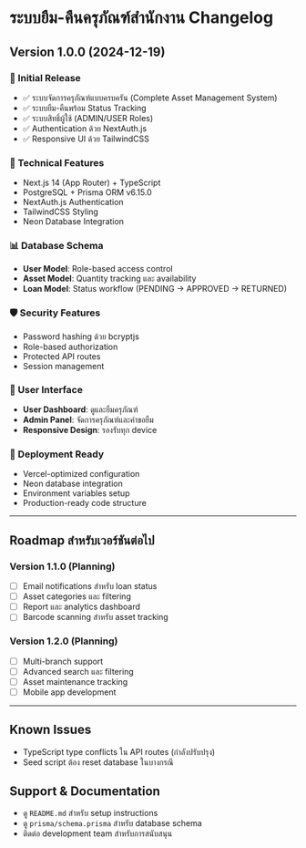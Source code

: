 # ระบบยืม-คืนครุภัณฑ์สำนักงาน Changelog

## Version 1.0.0 (2024-12-19)

### 🎉 Initial Release
- ✅ ระบบจัดการครุภัณฑ์แบบครบครัน (Complete Asset Management System)
- ✅ ระบบยืม-คืนพร้อม Status Tracking
- ✅ ระบบสิทธิ์ผู้ใช้ (ADMIN/USER Roles)
- ✅ Authentication ด้วย NextAuth.js
- ✅ Responsive UI ด้วย TailwindCSS

### 🔧 Technical Features
- Next.js 14 (App Router) + TypeScript
- PostgreSQL + Prisma ORM v6.15.0
- NextAuth.js Authentication
- TailwindCSS Styling
- Neon Database Integration

### 📊 Database Schema
- **User Model**: Role-based access control
- **Asset Model**: Quantity tracking และ availability
- **Loan Model**: Status workflow (PENDING → APPROVED → RETURNED)

### 🛡️ Security Features
- Password hashing ด้วย bcryptjs
- Role-based authorization
- Protected API routes
- Session management

### 📱 User Interface
- **User Dashboard**: ดูและยืมครุภัณฑ์
- **Admin Panel**: จัดการครุภัณฑ์และคำขอยืม
- **Responsive Design**: รองรับทุก device

### 🚀 Deployment Ready
- Vercel-optimized configuration
- Neon database integration
- Environment variables setup
- Production-ready code structure

---

## Roadmap สำหรับเวอร์ชันต่อไป

### Version 1.1.0 (Planning)
- [ ] Email notifications สำหรับ loan status
- [ ] Asset categories และ filtering
- [ ] Report และ analytics dashboard
- [ ] Barcode scanning สำหรับ asset tracking

### Version 1.2.0 (Planning)
- [ ] Multi-branch support
- [ ] Advanced search และ filtering
- [ ] Asset maintenance tracking
- [ ] Mobile app development

---

## Known Issues
- TypeScript type conflicts ใน API routes (กำลังปรับปรุง)
- Seed script ต้อง reset database ในบางกรณี

## Support & Documentation
- ดู `README.md` สำหรับ setup instructions
- ดู `prisma/schema.prisma` สำหรับ database schema
- ติดต่อ development team สำหรับการสนับสนุน